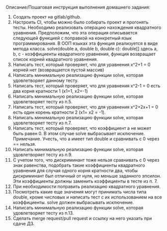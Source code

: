 Описание/Пошаговая инструкция выполнения домашнего задания:

1. Создать проект на gitlab/github.
2. Настроить CI, чтобы можно было собирать проект и прогонять тесты.
Необходимо реализовать операцию нахождения квадратного уравнения.
Предположим, что эта операция описывается следующей функцией c поправкой на конкретный язык программирования.
В ООП языках эта функция реализуется в виде метода класса. solve(double a, double b, double c): double[]
здесь a, b, c - коэффициенты квадратного уравнения, функция возвращает список корней квадратного уравнения.
3. Написать тест, который проверяет, что для уравнения x^2+1 = 0 корней нет (возвращается пустой массив)
4. Написать минимальную реализацию функции solve, которая удовлетворяет данному тесту.
5. Написать тест, который проверяет, что для уравнения x^2-1 = 0 есть два корня кратности 1 (x1=1, x2=-1)
6. Написать минимальную реализацию функции solve, которая удовлетворяет тесту из п.5.
7. Написать тест, который проверяет, что для уравнения x^2+2x+1 = 0 есть один корень кратности 2 (x1= x2 = -1).
8. Написать минимальную реализацию функции solve, которая удовлетворяет тесту из п.7.
9. Написать тест, который проверяет, что коэффициент a не может быть равен 0.
В этом случае solve выбрасывает исключение. Примечание. Учесть, что a имеет тип double и сравнивать с 0 через == нельзя.
10. Написать минимальную реализацию функции solve, которая удовлетворяет тесту из п.9.
11. С учетом того, что дискриминант тоже нельзя сравнивать с 0 через знак равенства,
подобрать такие коэффициенты квадратного уравнения для случая одного корня кратности два,
чтобы дискриминант был отличный от нуля, но меньше заданного эпсилон.
Эти коэффициенты должны заменить коэффициенты в тесте из п. 7.
12. При необходимости поправить реализацию квадратного уравнения.
13. Посмотреть какие еще значения могут принимать числа типа double, кроме числовых и написать тест с их использованием
на все коэффициенты. solve должен выбрасывать исключение.
14. Написать минимальную реализацию функции solve, которая удовлетворяет тесту из п.13.
15. Сделать merge request/pull request и ссылку на него указать при сдаче ДЗ.